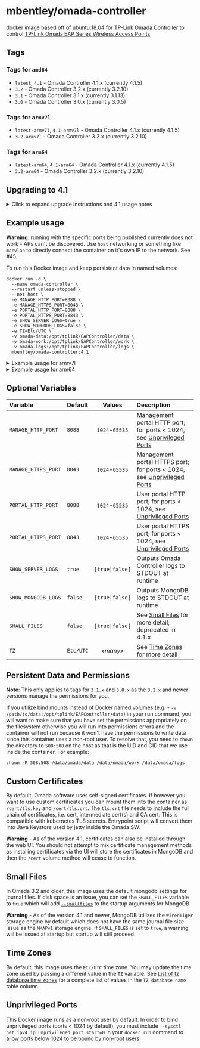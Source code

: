 # mbentley/omada-controller

docker image based off of ubuntu:18.04 for [TP-Link Omada Controller](https://www.tp-link.com/en/products/details/EAP-Controller.html) to control [TP-Link Omada EAP Series Wireless Access Points](https://www.tp-link.com/en/omada/)

## Tags

### Tags for `amd64`

* `latest`, `4.1` - Omada Controller 4.1.x (currently 4.1.5)
* `3.2` - Omada Controller 3.2.x (currently 3.2.10)
* `3.1` - Omada Controller 3.1.x (currently 3.1.13)
* `3.0` - Omada Controller 3.0.x (currently 3.0.5)

### Tags for `armv7l`

* `latest-armv7l`, `4.1-armv7l` - Omada Controller 4.1.x (currently 4.1.5)
* `3.2-armv7l` - Omada Controller 3.2.x (currently 3.2.10)

### Tags for `arm64`

* `latest-arm64`, `4.1-arm64` - Omada Controller 4.1.x (currently 4.1.5)
* `3.2-arm64` - Omada Controller 3.2.x (currently 3.2.10)

## Upgrading to 4.1

<details>
<summary>Click to expand upgrade instructions and 4.1 usage notes</summary>

The upgrade to the 4.1.x version is not a seamless upgrade and can't be done in place.  You must be running at least 3.1.4 or greater before you can proceed.  Instructions are available from [TP-Link](https://www.tp-link.com/en/omada-sdn/controller-upgrade) but many of the steps will be different due to running in a docker container.  Here are the high level steps:

1. Review the steps in the TP-Link instructions as some settings will not transfer to the new version.
1. Take a backup of your controller as described in the [upgrade procedure](https://www.tp-link.com/en/omada-sdn/controller-upgrade/#content-5_1_1)
1. Stop your controller
1. Clear your existing persistent data directories for data, work, and logs.  I would recommend backing up the files so you can revert to the previous version in case of issues.
1. Start your controller with the new Docker image and proceed with at least the basic setup options
1. Import your backup file to the 4.1 version of the controller

## Notes for 4.1

1. **Ports** - Do not change the ports for the controller or portal in the UI to ports below 1024!  This image runs the portal as non-root user for security purposes and you will brick your controller as it will be unable to restart.
1. **SSL Certificates** - if you are installing your own SSL certificates, you should only manage them using one method - through the UI or by using the `/cert` volume as [described below](#custom-certificates).

</details>

## Example usage

**Warning**: running with the specific ports being published currently does not work - APs can't be discovered.  Use `host` networking or something like `macvlan` to directly connect the container on it's own IP to the network.  See #45.

To run this Docker image and keep persistent data in named volumes:

```
docker run -d \
  --name omada-controller \
  --restart unless-stopped \
  --net host \
  -e MANAGE_HTTP_PORT=8088 \
  -e MANAGE_HTTPS_PORT=8043 \
  -e PORTAL_HTTP_PORT=8088 \
  -e PORTAL_HTTPS_PORT=8843 \
  -e SHOW_SERVER_LOGS=true \
  -e SHOW_MONGODB_LOGS=false \
  -e TZ=Etc/UTC \
  -v omada-data:/opt/tplink/EAPController/data \
  -v omada-work:/opt/tplink/EAPController/work \
  -v omada-logs:/opt/tplink/EAPController/logs \
  mbentley/omada-controller:4.1
```

<details>
<summary>Example usage for armv7l</summary>

```
docker run -d \
  --name omada-controller \
  --restart unless-stopped \
  --net host \
  -e MANAGE_HTTP_PORT=8088 \
  -e MANAGE_HTTPS_PORT=8043 \
  -e PORTAL_HTTP_PORT=8088 \
  -e PORTAL_HTTPS_PORT=8843 \
  -e SHOW_SERVER_LOGS=true \
  -e SHOW_MONGODB_LOGS=false \
  -e TZ=Etc/UTC \
  -v omada-data:/opt/tplink/EAPController/data \
  -v omada-work:/opt/tplink/EAPController/work \
  -v omada-logs:/opt/tplink/EAPController/logs \
  mbentley/omada-controller:4.1-armv7l
```
</details>

<details>
<summary>Example usage for arm64</summary>

```
docker run -d \
  --name omada-controller \
  --restart unless-stopped \
  --net host \
  -e MANAGE_HTTP_PORT=8088 \
  -e MANAGE_HTTPS_PORT=8043 \
  -e PORTAL_HTTP_PORT=8088 \
  -e PORTAL_HTTPS_PORT=8843 \
  -e SHOW_SERVER_LOGS=true \
  -e SHOW_MONGODB_LOGS=false \
  -e TZ=Etc/UTC \
  -v omada-data:/opt/tplink/EAPController/data \
  -v omada-work:/opt/tplink/EAPController/work \
  -v omada-logs:/opt/tplink/EAPController/logs \
  mbentley/omada-controller:4.1-arm64
```
</details>


## Optional Variables

| Variable | Default | Values | Description |
| :------- | :------ | :----: | :---------- |
| `MANAGE_HTTP_PORT` | `8088` | `1024`-`65535` | Management portal HTTP port; for ports < 1024, see [Unprivileged Ports](#unprivileged-ports) |
| `MANAGE_HTTPS_PORT` | `8043` | `1024`-`65535` | Management portal HTTPS port; for ports < 1024, see [Unprivileged Ports](#unprivileged-ports) |
| `PORTAL_HTTP_PORT` | `8088` | `1024`-`65535` | User portal HTTP port; for ports < 1024, see [Unprivileged Ports](#unprivileged-ports) |
| `PORTAL_HTTPS_PORT` | `8843` | `1024`-`65535` | User portal HTTPS port; for ports < 1024, see [Unprivileged Ports](#unprivileged-ports) |
| `SHOW_SERVER_LOGS` | `true` | `[true\|false]` | Outputs Omada Controller logs to STDOUT at runtime |
| `SHOW_MONGODB_LOGS` | `false` | `[true\|false]` | Outputs MongoDB logs to STDOUT at runtime |
| `SMALL_FILES` | `false` | `[true\|false]` | See [Small Files](#small-files) for more detail; deprecated in 4.1.x |
| `TZ` | `Etc/UTC` | _\<many\>_ | See [Time Zones](#time-zones) for more detail |


## Persistent Data and Permissions

**Note**: This only applies to tags for `3.1.x` and `3.0.x` as the `3.2.x` and newer versions manage the permissions for you.

If you utilize bind mounts instead of Docker named volumes (e.g. - `-v /path/to/data:/opt/tplink/EAPController/data`) in your run command, you will want to make sure that you have set the permissions appropriately on the filesystem otherwise you will run into permissions errors and the container will not run because it won't have the permissions to write data since this container uses a non-root user.  To resolve that, you need to `chown` the directory to `508:508` on the host as that is the UID and GID that we use inside the container.  For example:

```
chown -R 508:508 /data/omada/data /data/omada/work /data/omada/logs
```

## Custom Certificates

By default, Omada software uses self-signed certificates. If however you want to use custom certificates you can mount them into the container as `/cert/tls.key` and `/cert/tls.crt`. The `tls.crt` file needs to include the full chain of certificates, i.e. cert, intermediate cert(s) and CA cert. This is compatible with kubernetes TLS secrets. Entrypoint script will convert them into Java Keystore used by jetty inside the Omada SW.

**Warning** - As of the version 4.1, certificates can also be installed through the web UI.  You should not attempt to mix certificate management methods as installing certificates via the UI will store the certificates in MongoDB and then the `/cert` volume method will cease to function.

## Small Files

In Omada 3.2 and older, this image uses the default mongodb settings for journal files.  If disk space is an issue, you can set the `SMALL_FILES` variable to `true` which will add [`--smallfiles`](https://docs.mongodb.com/v3.6/core/journaling/#journaling-journal-files) to the startup arguments for MongoDB.

**Warning** - As of the version 4.1 and newer, MongoDB utilizes the `WiredTiger` storage engine by default which does not have the same journal file size issue as the `MMAPv1` storage engine.  If `SMALL_FILES` is set to `true`, a warning will be issued at startup but startup will still proceed.

## Time Zones

By default, this image uses the `Etc/UTC` time zone.  You may update the time zone used by passing a different value in the `TZ` variable.  See [List of tz database time zones](https://en.wikipedia.org/wiki/List_of_tz_database_time_zones#List) for a complete list of values in the `TZ database name` table column.

## Unprivileged Ports

This Docker image runs as a non-root user by default.  In order to bind unprivileged ports (ports < 1024 by default), you must include `--sysctl net.ipv4.ip_unprivileged_port_start=0` in your `docker run` command to allow ports below 1024 to be bound by non-root users.
